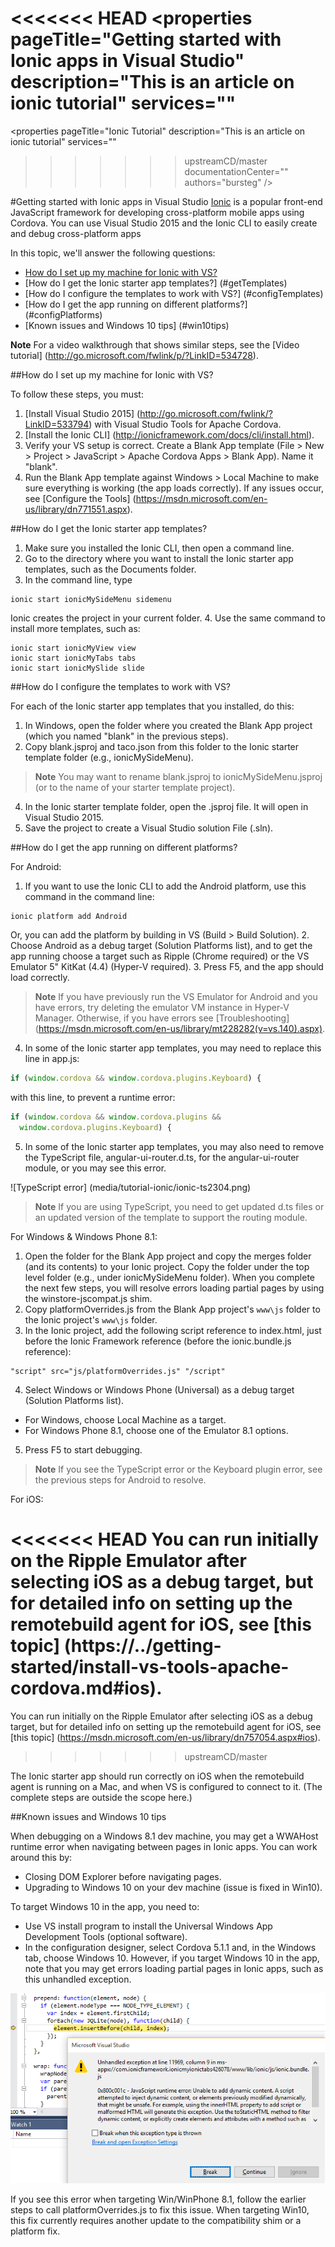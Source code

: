 <<<<<<< HEAD
<properties pageTitle="Getting started with Ionic apps in Visual Studio"
  description="This is an article on ionic tutorial"
  services=""
=======
﻿<properties pageTitle="Ionic Tutorial" 
  description="This is an article on ionic tutorial" 
  services="" 
>>>>>>> upstreamCD/master
  documentationCenter=""
  authors="bursteg" />

#Getting started with Ionic apps in Visual Studio
[Ionic](http://www.ionicframework.com) is a popular front-end JavaScript framework for developing cross-platform mobile apps using Cordova. You can use Visual Studio 2015 and the Ionic CLI to easily create and debug cross-platform apps

In this topic, we'll answer the following questions:

- [How do I set up my machine for Ionic with VS?](#getStarted)
- [How do I get the Ionic starter app templates?] (#getTemplates)
- [How do I configure the templates to work with VS?] (#configTemplates)
- [How do I get the app running on different platforms?] (#configPlatforms)
- [Known issues and Windows 10 tips] (#win10tips)

**Note** For a video walkthrough that shows similar steps, see the [Video tutorial] (http://go.microsoft.com/fwlink/p/?LinkID=534728).

##<a name="getStarted"></a>How do I set up my machine for Ionic with VS?

To follow these steps, you must:

1. [Install Visual Studio 2015] (http://go.microsoft.com/fwlink/?LinkID=533794) with Visual Studio Tools for Apache Cordova.
2. [Install the Ionic CLI] (http://ionicframework.com/docs/cli/install.html).
3. Verify your VS setup is correct. Create a Blank App template (File > New > Project > JavaScript > Apache Cordova Apps > Blank App). Name it "blank".
4. Run the Blank App template against Windows > Local Machine to make sure everything is working (the app loads correctly). If any issues occur, see [Configure the Tools] (https://msdn.microsoft.com/en-us/library/dn771551.aspx).  

##<a name="getTemplates"></a>How do I get the Ionic starter app templates?

1. Make sure you installed the Ionic CLI, then open a command line.
2. Go to the directory where you want to install the Ionic starter app templates, such as the Documents folder.
3. In the command line, type

  ~~~~~~~~~~~~~~~~~~~~~~~
  ionic start ionicMySideMenu sidemenu
  ~~~~~~~~~~~~~~~~~~~~~~~

  Ionic creates the project in your current folder.
4. Use the same command to install more templates, such as:

  ~~~~~~~~~~~~~~~~~~~~~~~
  ionic start ionicMyView view
  ionic start ionicMyTabs tabs
  ionic start ionicMySlide slide
  ~~~~~~~~~~~~~~~~~~~~~~~

##<a name="configTemplates"></a>How do I configure the templates to work with VS?

For each of the Ionic starter app templates that you installed, do this:

1. In Windows, open the folder where you created the Blank App project (which you named "blank" in the previous steps).
2. Copy blank.jsproj and taco.json from this folder to the Ionic starter template folder (e.g., ionicMySideMenu).

  > **Note** You may want to rename blank.jsproj to ionicMySideMenu.jsproj (or to the name of your starter template project).
4. In the Ionic starter template folder, open the .jsproj file. It will open in Visual Studio 2015.
5. Save the project to create a Visual Studio solution File (.sln).

##<a name="configPlatforms"></a>How do I get the app running on different platforms?

For Android:

1. If you want to use the Ionic CLI to add the Android platform, use this command in the command line:

  ~~~~~~~~~~~~~~~~~~~~~~~
  ionic platform add Android
  ~~~~~~~~~~~~~~~~~~~~~~~

  Or, you can add the platform by building in VS (Build > Build Solution).
2. Choose Android as a debug target (Solution Platforms list), and to get the app running choose a target such as Ripple (Chrome required) or the VS Emulator 5" KitKat (4.4) (Hyper-V required).
3. Press F5, and the app should load correctly.

  > **Note** If you have previously run the VS Emulator for Android and you have errors, try deleting the emulator VM instance in Hyper-V Manager. Otherwise, if you have errors see [Troubleshooting] (https://msdn.microsoft.com/en-us/library/mt228282(v=vs.140).aspx).
4. In some of the Ionic starter app templates, you may need to replace this line in app.js:

  ```JavaScript
  if (window.cordova && window.cordova.plugins.Keyboard) {
  ```
with this line, to prevent a runtime error:

  ```JavaScript
  if (window.cordova && window.cordova.plugins &&
    window.cordova.plugins.Keyboard) {
  ```
5. In some of the Ionic starter app templates, you may also need to remove the TypeScript file, angular-ui-router.d.ts, for the angular-ui-router module, or you may see this error.

![TypeScript error] (media/tutorial-ionic/ionic-ts2304.png)

  > **Note** If you are using TypeScript, you need to get updated d.ts files or an updated version of the template to support the routing module.

For Windows & Windows Phone 8.1:

1. Open the folder for the Blank App project and copy the merges folder (and its contents) to your Ionic project. Copy the folder under the top level folder (e.g., under ionicMySideMenu folder). When you complete the next few steps, you will resolve errors loading partial pages by using the winstore-jscompat.js shim.
2. Copy platformOverrides.js from the Blank App project's `www\js` folder to the Ionic project's `www\js` folder.
3. In the Ionic project, add the following script reference to index.html, just before the Ionic Framework reference (before the ionic.bundle.js reference):

  ~~~~~~~~~~~~~~~~~~~~~~~
  "script" src="js/platformOverrides.js" "/script"
  ~~~~~~~~~~~~~~~~~~~~~~~

4. Select Windows or Windows Phone (Universal) as a debug target (Solution Platforms list).
* For Windows, choose Local Machine as a target.
* For Windows Phone 8.1, choose one of the Emulator 8.1 options.
5. Press F5 to start debugging.

  > **Note** If you see the TypeScript error or the Keyboard plugin error, see the previous steps for Android to resolve.

For iOS:

<<<<<<< HEAD
You can run initially on the Ripple Emulator after selecting iOS as a debug target, but for detailed info on setting up the remotebuild agent for iOS, see [this topic] (https://../getting-started/install-vs-tools-apache-cordova.md#ios).
=======
You can run initially on the Ripple Emulator after selecting iOS as a debug target, but for detailed info on setting up the remotebuild agent for iOS, see [this topic] (https://msdn.microsoft.com/en-us/library/dn757054.aspx#ios).
>>>>>>> upstreamCD/master

The Ionic starter app should run correctly on iOS when the remotebuild agent is running on a Mac, and when VS is configured to connect to it. (The complete steps are outside the scope here.)

##<a name="win10tips"></a>Known issues and Windows 10 tips

When debugging on a Windows 8.1 dev machine, you may get a WWAHost runtime error when navigating between pages in Ionic apps. You can work around this by:
* Closing DOM Explorer before navigating pages.
* Upgrading to Windows 10 on your dev machine (issue is fixed in Win10).

To target Windows 10 in the app, you need to:
* Use VS install program to install the Universal Windows App Development Tools (optional software).
* In the configuration designer, select Cordova 5.1.1 and, in the Windows tab, choose Windows 10.
However, if you target Windows 10 in the app, note that you may get errors loading partial pages in Ionic apps, such as this unhandled exception.

![unhandled exception](media/tutorial-ionic/ionic-unhandled-exception.png)

If you see this error when targeting Win/WinPhone 8.1, follow the earlier steps to call platformOverrides.js to fix this issue. When targeting Win10, this fix currently requires another update to the compatibility shim or a platform fix.
